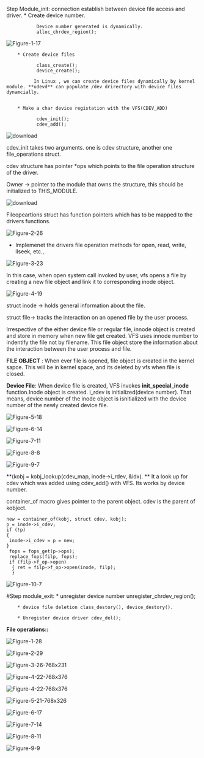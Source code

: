 
Step Module_init: connection establish between device file access and driver.
        * Create device number.

               Device number generated is dynamically. 
               alloc_chrdev_region();

![Figure-1-17](https://github.com/krishnaKSA/Linux-Kernel/assets/60934956/4b08771a-7e18-4fe1-83c5-cea037b981e7)
        
        * Create device files

               class_create();
               device_create();

              In Linux , we can create device files dynamically by kernel module. **udevd** can populate /dev drirectory with device files dynamcially.

              
        * Make a char device registation with the VFS(CDEV_ADD)

               cdev_init();
               cdev_add();
               
![download](https://github.com/krishnaKSA/Linux-Kernel/assets/60934956/e65bff30-0399-4fe4-90db-4f1c75d78d55)

cdev_init takes two arguments. one is cdev structure, another one file_operations struct.

cdev structure has pointer *ops which points to the file operation structure of the driver.

Owner -> pointer to the module that owns the structure, this should be initialized to THIS_MODULE.
               

![download](https://github.com/krishnaKSA/Linux-Kernel/assets/60934956/9301ea65-6c5f-49d7-a5f3-d1920198313d)

Fileopeartions struct has function pointers which has to be mapped to the drivers functions.

![Figure-2-26](https://github.com/krishnaKSA/Linux-Kernel/assets/60934956/9c7f7c71-a0f2-4dbe-89da-12d4d3937cd3)

        
* Implemenet the drivers file operation methods for open, read, write, llseek, etc.,  

![Figure-3-23](https://github.com/krishnaKSA/Linux-Kernel/assets/60934956/8647a552-f4d8-4353-a4f6-5db6f79f48a0)

In this case, when open system call invoked by user, vfs opens a file by creating a new file object and link it to corresponding inode object.

![Figure-4-19](https://github.com/krishnaKSA/Linux-Kernel/assets/60934956/fc984bc0-0387-4e00-8195-0e3dba9b8fd0)

struct inode -> holds general information about the file.

struct file-> tracks the interaction on an opened file by the user process.

Irrespective of the either device file or regular file, innode object is created and store in memory when new file get created. VFS uses innode number to indentify the file not by filename. This file object store the information about the interaction between the user process and file.

**FILE OBJECT** : When ever file is opened, file object is created in the kernel sapce. This will be in kernel space, and its deleted by vfs when file is closed.

**Device File**: When device file is created, VFS invokes **init_special_inode** function.Inode object is created. i_rdev is initialized(device number). That means, device number of the inode object is isnitialized with the device number of the newly created device file.

![Figure-5-18](https://github.com/krishnaKSA/Linux-Kernel/assets/60934956/5001b98d-c7b7-44be-b8d5-9ff0ef50a8ff)

![Figure-6-14](https://github.com/krishnaKSA/Linux-Kernel/assets/60934956/c575dc09-cc00-4955-bfde-b64845e529ad)

![Figure-7-11](https://github.com/krishnaKSA/Linux-Kernel/assets/60934956/42697ce8-d4d4-495f-89b3-17d626fe0db0)

![Figure-8-8](https://github.com/krishnaKSA/Linux-Kernel/assets/60934956/688b40bd-66fc-4fcb-9588-7f3f9f020deb)

![Figure-9-7](https://github.com/krishnaKSA/Linux-Kernel/assets/60934956/c5035a8f-f9a8-4215-b2c4-4f540d3fe05e)

 **(kobj = kobj_lookup(cdev_map, inode->i_rdev, &idx). ** It a look up for cdev which was added using cdev_add() with VFS. Its works by device number.

 container_of macro gives pointer to the parent object. cdev is the parent of kobject.
```
new = container_of(kobj, struct cdev, kobj);
p = inode->i_cdev;
if (!p)
{
 inode->i_cdev = p = new;
}
 fops = fops_get(p->ops);
 replace_fops(filp, fops);
 if (filp->f_op->open)
  {	ret = filp->f_op->open(inode, filp);
  }
```
![Figure-10-7](https://github.com/krishnaKSA/Linux-Kernel/assets/60934956/d7fca85f-15d7-425d-94de-37463b915dd8)

#Step module_exit:
        * unregister device number unregister_chrdev_region();

        * device file deletion class_destory(), device_destory().

        * Unregister device driver cdev_del();

**File operations::**

![Figure-1-28](https://github.com/krishnaKSA/Linux-Kernel/assets/60934956/f27b4dd5-c814-4164-9567-72699d2caf93)

![Figure-2-29](https://github.com/krishnaKSA/Linux-Kernel/assets/60934956/6cabf9c0-4f72-4cb4-b59e-7f0533dc6fda)

![Figure-3-26-768x231](https://github.com/krishnaKSA/Linux-Kernel/assets/60934956/f59752a3-d2ac-485e-ab0c-e775bcedd68d)

![Figure-4-22-768x376](https://github.com/krishnaKSA/Linux-Kernel/assets/60934956/c1e3dbf5-cb9b-4e35-bd54-566d7c784ac2)

![Figure-4-22-768x376](https://github.com/krishnaKSA/Linux-Kernel/assets/60934956/c2d177f2-d787-4888-a39f-ef97467eba7a)

![Figure-5-21-768x326](https://github.com/krishnaKSA/Linux-Kernel/assets/60934956/6058ceb6-ff29-40cb-b0ed-60dabe5055e4)

![Figure-6-17](https://github.com/krishnaKSA/Linux-Kernel/assets/60934956/28a217d2-d521-49e2-80bd-18d22aadd952)

![Figure-7-14](https://github.com/krishnaKSA/Linux-Kernel/assets/60934956/1a698f4a-2057-4957-b78e-d34200ac6401)


![Figure-8-11](https://github.com/krishnaKSA/Linux-Kernel/assets/60934956/46138019-10b8-45bc-acc3-f200186a79ac)

 ![Figure-9-9](https://github.com/krishnaKSA/Linux-Kernel/assets/60934956/ddbfa7b6-0879-4ec7-9616-a2b861919859)



